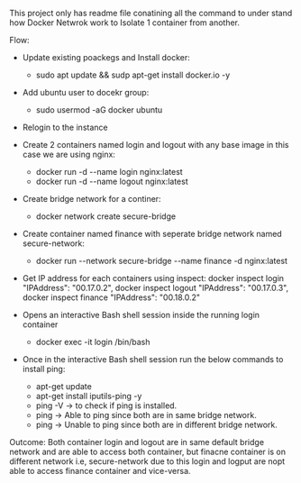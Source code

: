 This project only has readme file conatining all the command to under stand how Docker Netwrok work to Isolate 1 container from another.

Flow:

- Update existing poackegs and Install docker:
    - sudo apt update && sudp apt-get install docker.io -y

- Add ubuntu user to docekr group:
    - sudo usermod -aG docker ubuntu

- Relogin to the instance

- Create 2 containers named login and logout with any base image in this case we are using nginx:
    - docker run -d --name login nginx:latest
    - docker run -d --name logout nginx:latest

- Create bridge network for a continer:
    - docker network create secure-bridge

- Create container named finance with seperate bridge network named secure-network:
    - docker run --network secure-bridge --name finance -d nginx:latest

- Get IP address for each containers using inspect:
    docker inspect login
    "IPAddress": "00.17.0.2",
    docker inspect logout
    "IPAddress": "00.17.0.3",
    docker inspect finance
    "IPAddress": "00.18.0.2"

- Opens an interactive Bash shell session inside the running login container
    - docker exec -it login /bin/bash

- Once in the interactive Bash shell session run the below commands to install ping:
    - apt-get update
    - apt-get install iputils-ping -y
    - ping -V -> to check if ping is installed.
    - ping <logout ip> -> Able to ping since both are in same bridge network.
    - ping <finance ip> -> Unable to ping since both are in different bridge network.


Outcome: Both container login and logout are in same default bridge network and are able to access both container, but finacne container is on different network i.e, secure-network due to this login and logput are nopt able to access finance container and vice-versa.
